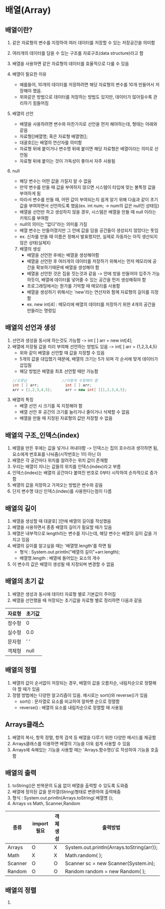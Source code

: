 # 배열(Array)

## 배열이란?

1. 같은 자료형의 변수를 지정하여 여러 데이터를 저장할 수 있는 저장공간을 의미함
2. 여러개의 데이터를 담을 수 있는 구조를 자료구조(data structure)라고 함
3. 배열을 사용하면 같은 자료형의 데이터를 효율적으로 다룰 수 있음
4. 배열이 필요한 이유
    - 예를들어, 10개의 데이터를 저장하려면 해당 자료형의 변수를 10개 만들어서 저장해야 했음.
    - 위와같은 방법으로 데이터를 저장하는 방법도 있지만, 데이터가 많아질수록 관리하기 힘들어짐
5. 배열의 선언
    - 배열을 사용하려면 변수와 마찬가지로 선언을 먼저 해야하는데, 형태는 아래와 같음
    - 자료형[]배열명; 혹은 자료형 배열명[];
    - 대괄호[]는 배열의 연산자를 의미함
    - 자료형 뒤에 붙이거나 변수명 뒤에 붙이면 해당 자료형은 배열이라는 의미로 선언됨
    - 자료형 뒤에 붙이는 것이 가독성이 좋아서 자주 사용됨
6. null
    - 해당 변수는 어떤 값을 가질지 알 수 없음
    - 만약 변수를 만들 때 값을 부여하지 않으면 시스템이 타입에 맞는 불특정 값을 부여하게 됨
    - 따라서 변수를 만들 때, 어떤 값이 부여되는지 쉽게 알기 위해 다음과 같이 초기값을 부여하면서 선언하도록 했음(ex. int num; -> num의 값은 null인 상태임)
    - 배열을 선언만 하고 생성하지 않을 경우, 시스템은 배열을 만들 때 null 이라는 키워드를 부여함
    - null의 의미는 "없다"라는 의미를 가짐
    - 배열 변수는 만들어졌지만 그 안에 값을 담을 공간들이 생성되지 않았다는 뜻임
    - ex. 신차를 만들 때 이름은 정해서 발표했지만, 실제로 자동차는 아직 생산되지 않은 상태(실체X)

    7. 배열의 생성
        - 배열을 선언한 후에는 배열을 생성해야함
        - 배열을 선언한 후 여러개의 데이터를 저장하기 위해서는 먼저 메모리에 공간을 확보하기때문에 배열을 생성해야 함
        - 배열을 선언한 것은 집을 짓는것과 같음 -> 안에 방을 만들어야 입주가 가능하듯이, 배열에 데이터를 넣어줄 수 있는 공간을 먼저 생성해줘야 함
        - 프로그래밍에서는 뭔가를 기억할 때 메모리를 사용함
        - 배열을 생성하기 위해서는 'new'라는 연산자와 함께 자료형의 길이를 지정함
        - ex. new int[4] : 메모리에 배열의 데이터를 저장하기 위한 4개의 공간을 만들라는 명령임

## 배열의 선언과 생성

1. 선언과 생성을 동시에 하는것도 가능함 -> int [ ] arr = new int[4];
2. 배열에 저장될 값을 미리 부여해 선언하는 방법도 있음 -> int[ ] arr = {1,2,3,4,5}
    - 위와 같이 배열을 선언할 때 값을 지정할 수 있음
    - 5개의 값을 대입했기 때문에, 배열의 크기는 5가 되며 각 순서에 맞게 데이터가 삽입됨
    - 해당 방법은 배열을 최초 선언할 때만 가능함
    ```java
    //오류남                //이렇게 수정해야 함
    int [ ] arr;			int [ ] arr;
	arr = {1,2,3,4,5};		arr = new int[ ]{1,2,3,4,5};
    ```
3. 배열의 특징 
    - 배열 선언 시 크기를 꼭 지정해야 함
    - 배열 선언 후 공간의 크기를 늘리거나 줄이거나 삭제할 수 없음
    - 배열을 만들 때 지정된 자료형의 값만 저장할 수 없음

## 배열의 구조_인덱스(index)

1. 배열을 만든 후에는 값을 넣거나 꺼내야함
 -> 인덱스는 집의 호수라과 생각하면 됨, 요소에게 번호표를 나눠줌(시작번호는 1이 아닌 0)
2. 배열은 각 공간마다 위치를 알려주는 위치 값이 존재함
3. 우리는 배열이 지니는 값들의 위치를 인덱스(index)라고 부름
4. 인덱스(index)는 배열의 공간마다 붙여진 번호로 0부터 시작하여 순차적으로 증가함
5. 배열의 값을 저장하고 가져오는 방법은 변수와 같음
6. 단지 변수명 대신 인덱스(index)를 사용한다는점이 다름

## 배열의 길이

1. 배열을 생성할 때 대괄호[ ]안에 배열의 길이를 작성했음
2. 배열을 사용하면서 종종 배열의 길이가 필요할 때가 있음
3. 배열은 내부적으로 length라는 변수를 지니는데, 해당 변수는 배열의 길이 값을 가지고 있음
4. 배열의 길이를 알고싶을 때는 '배열명.length'를 하면 됨
    - 형식 : System.out.println("배열의 길이"+arr.length);
    - 배열명.length : 배열에 들어있는 요소의 개수
5. 이 변수의 값은 배열이 생성될 때 지정되며 변경할 수 없음

## 배열의 초기 값

1. 배열은 생성과 동시에 데이터 자료형 별로 기본값이 주어짐
2. 배열을 선언했을 때 저장되는 초기값을 자료형 별로 정리하면 다음과 같음

|자료형|초기값|
|---|---|
|정수형|0|
|실수형|0.0|
|문자형|' '|
|객체형|null|

## 배열의 정렬

1. 배열의 값이 순서없이 저장되는 경우, 배열의 값을 오름차순, 내림차순으로 정렬해야 할 때가 있음
2. 정렬 방법에는 다양한 알고리즘이 있음. 예시로는 sort()와 reverse()가 있음
    - sort() : 문자열로 요소를 비교하여 알파벳 순으로 정렬함
    - reverse() : 배열의 요소를 내림차순으로 정렬할 때 사용됨

## Arrays클래스

1. 배열의 복사, 항목 정렬, 항목 검색 등 배열을 다루기 위한 다양한 메서드를 제공함
2. Arrays클래스를 이용하면 배열의 기능을 더욱 쉽게 사용할 수 있음
3. Arrays에 속해있는 기능을 사용할 때는 'Arrays.함수명()'로 작성하여 기능을 호출함

## 배열의 출력

1. toString()은 반복문의 도움 없이 배열을 출력할 수 있도록 도와줌
2. 배열에 정의된 값을 문자열(String)형태로 변환하여 출력해줌
3. 형식 : System.out.println(Arrays.toString( 배열명 ));
4. Arrays vs Math, Scanner,Random

|종류|import필요|객체생성|출력방법|
|-----|-----|-----|-----|
|Arrays|O|X|System.out.println(Arrays.toString(arr));|
|Math|X|X|Math.random( );|
|Scanner|O|O|Scanner sc = new Scanner(System.in);|
|Random|O|O|Random random = new Random( );|

## 배열의 정렬

1. 